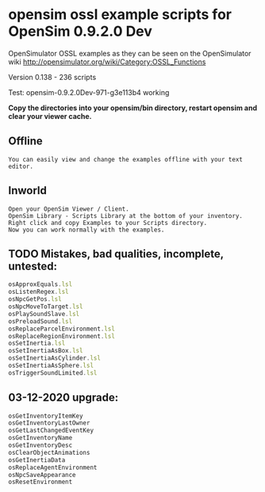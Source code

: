 # opensim ossl example scripts for OpenSim 0.9.2.0 Dev

OpenSimulator OSSL examples as they can be seen on the OpenSimulator wiki http://opensimulator.org/wiki/Category:OSSL_Functions

Version 0.138 - 236 scripts

Test: opensim-0.9.2.0Dev-971-g3e113b4 working

**Copy the directories into your opensim/bin directory, restart opensim and clear your viewer cache.**

## Offline
    You can easily view and change the examples offline with your text editor.

## Inworld
    Open your OpenSim Viewer / Client.
    OpenSim Library - Scripts Library at the bottom of your inventory.
    Right click and copy Examples to your Scripts directory.
    Now you can work normally with the examples.

## TODO Mistakes, bad qualities, incomplete, untested:

```javascript
osApproxEquals.lsl
osListenRegex.lsl
osNpcGetPos.lsl
osNpcMoveToTarget.lsl
osPlaySoundSlave.lsl
osPreloadSound.lsl
osReplaceParcelEnvironment.lsl
osReplaceRegionEnvironment.lsl
osSetInertia.lsl
osSetInertiaAsBox.lsl
osSetInertiaAsCylinder.lsl
osSetInertiaAsSphere.lsl
osTriggerSoundLimited.lsl
```
## 03-12-2020 upgrade:
```javascript
osGetInventoryItemKey
osGetInventoryLastOwner
osGetLastChangedEventKey
osGetInventoryName
osGetInventoryDesc
osClearObjectAnimations
osGetInertiaData
osReplaceAgentEnvironment
osNpcSaveAppearance
osResetEnvironment
```
